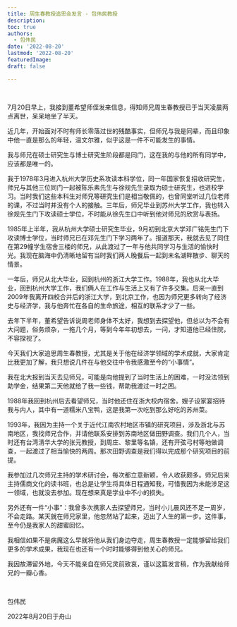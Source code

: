 ```yaml
---
title: 周生春教授追思会发言 - 包伟民教授
description: 
toc: true
authors:
  - 包伟民
date: '2022-08-20'
lastmod: '2022-08-20'
featuredImage: 
draft: false

---
```


<br>

7月20日早上，我接到董希望师侄发来信息，得知师兄周生春教授已于当天凌晨两点离世，呆呆地坐了半天。

<!--more-->

近几年，开始面对不时有师长零落过世的残酷事实，但师兄与我是同辈，而且印象中他一直是那么的年轻，温文尔雅，似乎这是一件不可能发生的事情。

我与师兄在硕士研究生与博士研究生阶段都是同门，这在我的与他的所有同学中，应该都是唯一的。

我于1978年3月进入杭州大学历史系攻读本科学位，同一年国家恢复招收研究生，师兄与其他三位同门一起被陈乐素先生与徐规先生录取为硕士研究生，也进校学习。当时我们这些本科生对师兄等研究生们是相当敬佩的，也曾同堂听过几位老师的课，不过当时并没有个人的接触。三年后，师兄毕业到苏州大学工作，我也转入徐规先生门下攻读硕士学位，不时能从徐先生口中听到他对师兄的欣赏与表扬。

1985年上半年，我从杭州大学硕士研究生毕业，9月初到北京大学邓广铭先生门下攻读博士学位，当时师兄已在邓先生门下学习两年了。报道那天，我就去见了同住在第29幢学生宿舍三楼的师兄，从此渡过了一年与他共同学习与生活的愉快时光。我现在脑海中仍清晰地留有当时我们两人晚餐后一起到未名湖畔散步、聊天的情景。

一年后，师兄从北大毕业，回到杭州的浙江大学工作。1988年，我也从北大毕业，回到杭州大学工作，我们俩人在工作与生活上又有了许多交集。后来一直到2009年我离开四校合并后的浙江大学，到北京工作，也因为师兄更多转向了经济史与经济学，我与他奔忙在各自的生命旅途，相互的联系才少了一些。

去年下半年，董希望告诉说周老师身体不太好，我想到去探望他，但总以为不会有大问题，俗务烦杂，一拖几个月，等到今年年初想去，一问，才知道他已经住院，不容探视了。

今天我们大家追思周生春教授，尤其是关于他在经济学领域的学术成就，大家肯定比我更加了解，我只想说几件在与他交往中令我感激至今的“小事情”。

我在北大报到当天去见师兄，可能是向他提到了当时生活上的困难，一时没法领到助学金，结果第二天他就给了我一些钱，帮助我渡过一时之困。

1988年我回到杭州后去看望师兄，当时他还住在浙大校内宿舍。嫂子设家宴招待我与内人，其中有一道糯米八宝鸭，这是我第一次吃到那么好吃的苏州菜。

1993年，我因为主持一个关于近代江南农村地区市镇的研究项目，涉及浙北与苏南地区，我找师兄合作，并请他联系安排到苏南地区做田野调查。我们几个人，当时还有台湾清华大学的张元教授，到周庄、黎里等名镇，还有开弦弓村等地做调查，一起渡过了相当愉快的两周。那次田野调查是我们得以完成那个研究项目的前提。

我参加过几次师兄主持的学术研讨会，每次都立意新颖，令人收获颇多。师兄后来主持儒商文化的读书班，也总是让学生将具体日程通知我，可惜我因为未能涉足这一领域，也就没去参加。现在想来真是学业中不小的损失。

另外还有一件“小事”：我曾多次携家人去探望师兄，当时小儿晨风还不足一周岁，不会走路。某天就在师兄家里，他忽然站了起来，迈出了人生的第一步。这件事，至今仍是我家人的甜蜜回忆。

我相信如果不是病魔这么早就将他从我们身边夺走，周生春教授一定能够留给我们更多的学术成果，我现在也还有一个时时能够得到他关心的师兄。

我因故滞留外地，今天不能亲自在师兄灵前致哀，谨以这篇发言稿，作为我献给师兄的一瓣心香。

 <br>

包伟民

2022年8月20日于舟山